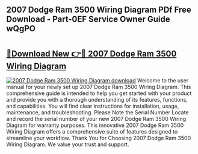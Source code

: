 ## 2007 Dodge Ram 3500 Wiring Diagram PDf Free Download - Part-0EF Service Owner Guide wQgPO

# <h2><a href="http://dfi4nf.blite.top/?on=2007+Dodge+Ram+3500+Wiring+Diagram">🔗Download New 👉🔴 2007 Dodge Ram 3500 Wiring Diagram</a></h2>

[![2007 Dodge Ram 3500 Wiring Diagram download](https://i.imgur.com/lujVjoI.png)](http://dfi4nf.blite.top/?on=2007+Dodge+Ram+3500+Wiring+Diagram)
Welcome to the user manual for your newly set up 2007 Dodge Ram 3500 Wiring Diagram. This comprehensive guide is intended to help you get started with your product and provide you with a thorough understanding of its features, functions, and capabilities. You will find clear instructions for installation, usage, maintenance, and troubleshooting. Please Note the Serial Number Locate and record the serial number of your new 2007 Dodge Ram 3500 Wiring Diagram for warranty purposes. This innovative 2007 Dodge Ram 3500 Wiring Diagram offers a comprehensive suite of features designed to streamline your workflow. Thank You for Choosing 2007 Dodge Ram 3500 Wiring Diagram. We value your trust and support.
